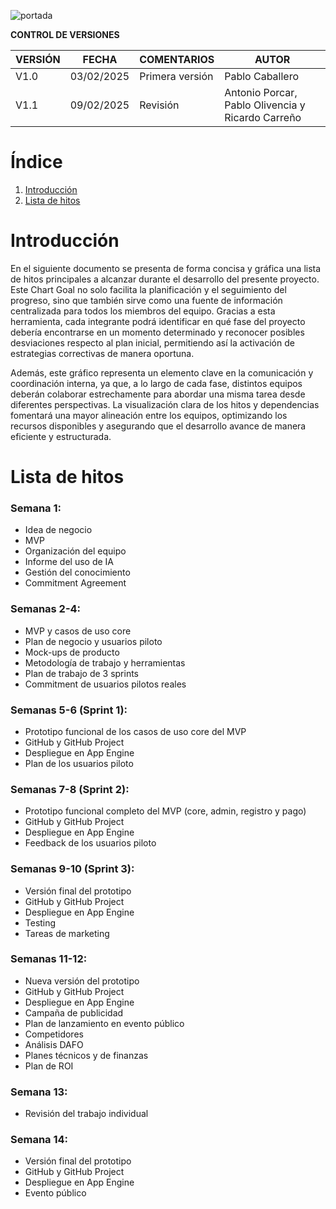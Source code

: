 ![portada](../Imagenes/Planificacion/Portada-Chart.png)


**CONTROL DE VERSIONES**

| VERSIÓN | FECHA     | COMENTARIOS              | AUTOR                                      |
|---------|----------|--------------------------|-------------------------------------------|
| V1.0    | 03/02/2025 | Primera versión         | Pablo Caballero|
| V1.1    | 09/02/2025 | Revisión                | Antonio Porcar, Pablo Olivencia y Ricardo Carreño  |

# Índice

1. [Introducción](#introducción)
2. [Lista de hitos](#lista-de-hitos)

# Introducción

En el siguiente documento se presenta de forma concisa y gráfica una lista de hitos principales a alcanzar durante el desarrollo del presente proyecto. Este Chart Goal no solo facilita la planificación y el seguimiento del progreso, sino que también sirve como una fuente de información centralizada para todos los miembros del equipo. Gracias a esta herramienta, cada integrante podrá identificar en qué fase del proyecto debería encontrarse en un momento determinado y reconocer posibles desviaciones respecto al plan inicial, permitiendo así la activación de estrategias correctivas de manera oportuna.

Además, este gráfico representa un elemento clave en la comunicación y coordinación interna, ya que, a lo largo de cada fase, distintos equipos deberán colaborar estrechamente para abordar una misma tarea desde diferentes perspectivas. La visualización clara de los hitos y dependencias fomentará una mayor alineación entre los equipos, optimizando los recursos disponibles y asegurando que el desarrollo avance de manera eficiente y estructurada.

# Lista de hitos

### **Semana 1:**

- Idea de negocio
- MVP
- Organización del equipo
- Informe del uso de IA
- Gestión del conocimiento
- Commitment Agreement

### **Semanas 2-4:**

- MVP y casos de uso core
- Plan de negocio y usuarios piloto
- Mock-ups de producto
- Metodología de trabajo y herramientas
- Plan de trabajo de 3 sprints
- Commitment de usuarios pilotos reales

### **Semanas 5-6 (Sprint 1):**

- Prototipo funcional de los casos de uso core del MVP
- GitHub y GitHub Project
- Despliegue en App Engine
- Plan de los usuarios piloto

### **Semanas 7-8 (Sprint 2):**

- Prototipo funcional completo del MVP (core, admin, registro y pago)
- GitHub y GitHub Project
- Despliegue en App Engine
- Feedback de los usuarios piloto

### **Semanas 9-10 (Sprint 3):**

- Versión final del prototipo
- GitHub y GitHub Project
- Despliegue en App Engine
- Testing
- Tareas de marketing

### **Semanas 11-12:**

- Nueva versión del prototipo
- GitHub y GitHub Project
- Despliegue en App Engine
- Campaña de publicidad
- Plan de lanzamiento en evento público
- Competidores
- Análisis DAFO
- Planes técnicos y de finanzas
- Plan de ROI

### **Semana 13:**

- Revisión del trabajo individual

### **Semana 14:**

- Versión final del prototipo
- GitHub y GitHub Project
- Despliegue en App Engine
- Evento público
